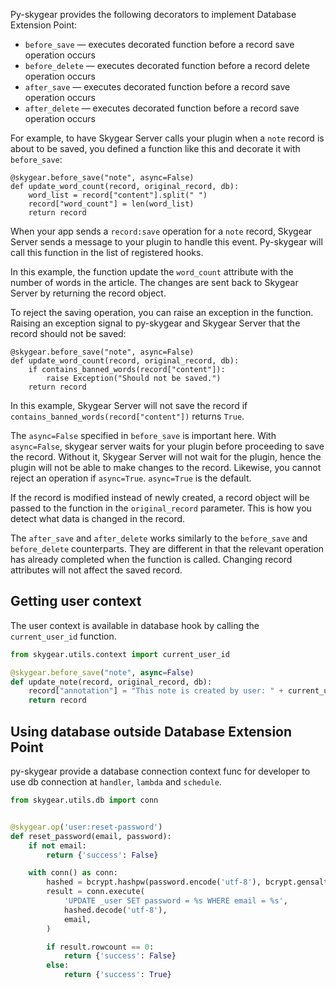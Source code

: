 Py-skygear provides the following decorators to implement Database Extension Point:

* `before_save` — executes decorated function before a record save operation occurs
* `before_delete` — executes decorated function before a record delete operation occurs
* `after_save` — executes decorated function before a record save operation occurs
* `after_delete` — executes decorated function before a record save operation occurs

For example, to have Skygear Server calls your plugin when a `note` record is about to be saved, you defined a function like this and decorate it with `before_save`:

```
@skygear.before_save("note", async=False)
def update_word_count(record, original_record, db):
    word_list = record["content"].split(" ")
    record["word_count"] = len(word_list)
    return record
```

When your app sends a `record:save` operation for a `note` record, Skygear Server sends a message to your plugin to handle this event. Py-skygear will call this function in the list of registered hooks.

In this example, the function update the `word_count` attribute with the number of words in the article. The changes are sent back to Skygear Server by returning the record object.

To reject the saving operation, you can raise an exception in the function. Raising an exception signal to py-skygear and Skygear Server that the record should not be saved:

```
@skygear.before_save("note", async=False)
def update_word_count(record, original_record, db):
    if contains_banned_words(record["content"]):
        raise Exception("Should not be saved.")
    return record
```

In this example, Skygear Server will not save the record if `contains_banned_words(record["content"])` returns `True`.

The `async=False` specified in `before_save` is important here. With `async=False`, skygear server waits for your plugin before proceeding to save the record. Without it, Skygear Server will not wait for the plugin, hence the plugin will not be able to make changes to the record. Likewise, you cannot reject an operation if `async=True`. `async=True` is the default.

If the record is modified instead of newly created, a record object will be passed to the function in
the `original_record` parameter. This is how you detect what data is changed in the record.

The `after_save` and `after_delete` works similarly to the `before_save` and `before_delete` counterparts. They are different in that the relevant operation has already completed when the function is called. Changing record attributes will not affect the saved record.

## Getting user context

The user context is available in database hook by calling the `current_user_id`
function.

``` python
from skygear.utils.context import current_user_id

@skygear.before_save("note", async=False)
def update_note(record, original_record, db):
    record["annotation"] = "This note is created by user: " + current_user_id()
    return record
```

## Using database outside Database Extension Point

py-skygear provide a database connection context func for developer to use db
connection at `handler`, `lambda` and `schedule`.

``` python
from skygear.utils.db import conn


@skygear.op('user:reset-password')
def reset_password(email, password):
    if not email:
        return {'success': False}

    with conn() as conn:
        hashed = bcrypt.hashpw(password.encode('utf-8'), bcrypt.gensalt())
        result = conn.execute(
            'UPDATE _user SET password = %s WHERE email = %s',
            hashed.decode('utf-8'),
            email,
        )

        if result.rowcount == 0:
            return {'success': False}
        else:
            return {'success': True}
```
